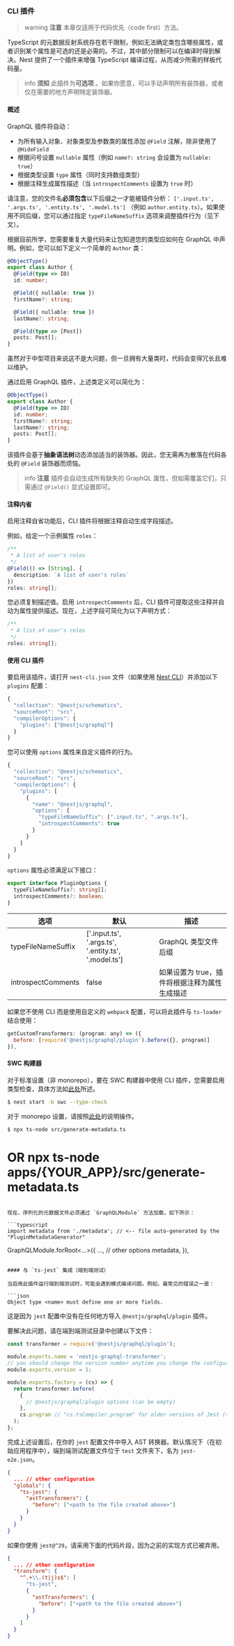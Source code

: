 ### CLI 插件

> warning **注意** 本章仅适用于代码优先（code first）方法。

TypeScript 的元数据反射系统存在若干限制，例如无法确定类包含哪些属性，或者识别某个属性是可选的还是必需的。不过，其中部分限制可以在编译时得到解决。Nest 提供了一个插件来增强 TypeScript 编译过程，从而减少所需的样板代码量。

> info **须知** 此插件为**可选项** 。如果你愿意，可以手动声明所有装饰器，或者仅在需要的地方声明特定装饰器。

#### 概述

GraphQL 插件将自动：

- 为所有输入对象、对象类型及参数类的属性添加 `@Field` 注解，除非使用了 `@HideField`
- 根据问号设置 `nullable` 属性（例如 `name?: string` 会设置为 `nullable: true`）
- 根据类型设置 `type` 属性（同时支持数组类型）
- 根据注释生成属性描述（当 `introspectComments` 设置为 `true` 时）

请注意，您的文件名**必须包含**以下后缀之一才能被插件分析： `['.input.ts', '.args.ts', '.entity.ts', '.model.ts']` （例如 `author.entity.ts`）。如果使用不同后缀，您可以通过指定 `typeFileNameSuffix` 选项来调整插件行为（见下文）。

根据目前所学，您需要重复大量代码来让包知道您的类型应如何在 GraphQL 中声明。例如，您可以如下定义一个简单的 `Author` 类：

```typescript title="authors/models/author.model"
@ObjectType()
export class Author {
  @Field(type => ID)
  id: number;

  @Field({ nullable: true })
  firstName?: string;

  @Field({ nullable: true })
  lastName?: string;

  @Field(type => [Post])
  posts: Post[];
}
```

虽然对于中型项目来说这不是大问题，但一旦拥有大量类时，代码会变得冗长且难以维护。

通过启用 GraphQL 插件，上述类定义可以简化为：

```typescript title="authors/models/author.model"
@ObjectType()
export class Author {
  @Field(type => ID)
  id: number;
  firstName?: string;
  lastName?: string;
  posts: Post[];
}
```

该插件会基于**抽象语法树**动态添加适当的装饰器。因此，您无需再为散落在代码各处的 `@Field` 装饰器而烦恼。

> info **注意** 插件会自动生成所有缺失的 GraphQL 属性，但如需覆盖它们，只需通过 `@Field()` 显式设置即可。

#### 注释内省

启用注释自省功能后，CLI 插件将根据注释自动生成字段描述。

例如，给定一个示例属性 `roles`：

```typescript
/**
 * A list of user's roles
 */
@Field(() => [String], {
  description: `A list of user's roles`
})
roles: string[];
```

您必须复制描述值。启用 `introspectComments` 后，CLI 插件可提取这些注释并自动为属性提供描述。现在，上述字段可简化为以下声明方式：

```typescript
/**
 * A list of user's roles
 */
roles: string[];
```

#### 使用 CLI 插件

要启用该插件，请打开 `nest-cli.json` 文件（如果使用 [Nest CLI](/cli/overview)）并添加以下 `plugins` 配置：

```javascript
{
  "collection": "@nestjs/schematics",
  "sourceRoot": "src",
  "compilerOptions": {
    "plugins": ["@nestjs/graphql"]
  }
}
```

您可以使用 `options` 属性来自定义插件的行为。

```javascript
{
  "collection": "@nestjs/schematics",
  "sourceRoot": "src",
  "compilerOptions": {
    "plugins": [
      {
        "name": "@nestjs/graphql",
        "options": {
          "typeFileNameSuffix": [".input.ts", ".args.ts"],
          "introspectComments": true
        }
      }
    ]
  }
}

```

`options` 属性必须满足以下接口：

```typescript
export interface PluginOptions {
  typeFileNameSuffix?: string[];
  introspectComments?: boolean;
}
```

| 选项               | 默认                                                   | 描述                                          |
| ------------------ | ------------------------------------------------------ | --------------------------------------------- |
| typeFileNameSuffix | \['.input.ts', '.args.ts', '.entity.ts', '.model.ts'\] | GraphQL 类型文件后缀                          |
| introspectComments | false                                                  | 如果设置为 true，插件将根据注释为属性生成描述 |

如果您不使用 CLI 而是使用自定义的 `webpack` 配置，可以将此插件与 `ts-loader` 结合使用：

```javascript
getCustomTransformers: (program: any) => ({
  before: [require('@nestjs/graphql/plugin').before({}, program)]
}),
```

#### SWC 构建器

对于标准设置（非 monorepo），要在 SWC 构建器中使用 CLI 插件，您需要启用类型检查，具体方法如[此处](/recipes/swc#type-checking)所述。

```bash
$ nest start -b swc --type-check
```

对于 monorepo 设置，请按照[此处](/recipes/swc#monorepo-and-cli-plugins)的说明操作。

```bash
$ npx ts-node src/generate-metadata.ts
```
# OR npx ts-node apps/{YOUR_APP}/src/generate-metadata.ts
```

现在，序列化的元数据文件必须通过 `GraphQLModule` 方法加载，如下所示：

```typescript
import metadata from './metadata'; // <-- file auto-generated by the "PluginMetadataGenerator"
```

GraphQLModule.forRoot<...>({
  ..., // other options
  metadata,
}),
```

#### 与 `ts-jest` 集成（端到端测试）

当启用此插件运行端到端测试时，可能会遇到模式编译问题。例如，最常见的错误之一是：

```json
Object type <name> must define one or more fields.
```

这是因为 `jest` 配置中没有在任何地方导入 `@nestjs/graphql/plugin` 插件。

要解决此问题，请在端到端测试目录中创建以下文件：

```javascript
const transformer = require('@nestjs/graphql/plugin');

module.exports.name = 'nestjs-graphql-transformer';
// you should change the version number anytime you change the configuration below - otherwise, jest will not detect changes
module.exports.version = 1;

module.exports.factory = (cs) => {
  return transformer.before(
    {
      // @nestjs/graphql/plugin options (can be empty)
    },
    cs.program // "cs.tsCompiler.program" for older versions of Jest (<= v27)
  );
};
```

完成上述设置后，在你的 `jest` 配置文件中导入 AST 转换器。默认情况下（在初始应用程序中），端到端测试配置文件位于 `test` 文件夹下，名为 `jest-e2e.json`。

```json
{
  ... // other configuration
  "globals": {
    "ts-jest": {
      "astTransformers": {
        "before": ["<path to the file created above>"]
      }
    }
  }
}
```

如果你使用 `jest@^29`，请采用下面的代码片段，因为之前的实现方式已被弃用。

```json
{
  ... // other configuration
  "transform": {
    "^.+\\.(t|j)s$": [
      "ts-jest",
      {
        "astTransformers": {
          "before": ["<path to the file created above>"]
        }
      }
    ]
  }
}
```
